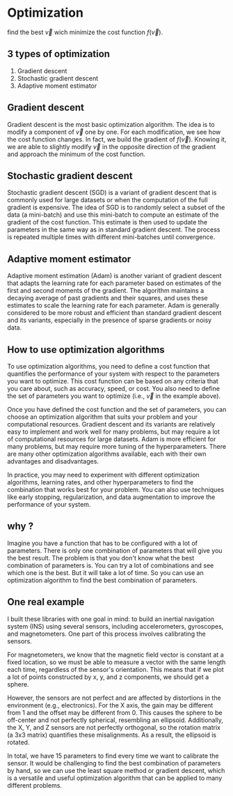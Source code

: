Optimization
============
find the best $\vec{v}$ wich minimize the cost function $f(\vec{v})$.

3 types of optimization
-----------------------
1. Gradient descent
2. Stochastic gradient descent
3. Adaptive moment estimator


Gradient descent
----------------
Gradient descent is the most basic optimization algorithm. The idea is to modify a component of $\vec{v}$ one by one. For each modification, we see how the cost function changes. In fact, we build the gradient of $f(\vec{v})$. Knowing it, we are able to slightly modify $\vec{v}$ in the opposite direction of the gradient and approach the minimum of the cost function.

Stochastic gradient descent
---------------------------
Stochastic gradient descent (SGD) is a variant of gradient descent that is commonly used for large datasets or when the computation of the full gradient is expensive. The idea of SGD is to randomly select a subset of the data (a mini-batch) and use this mini-batch to compute an estimate of the gradient of the cost function. This estimate is then used to update the parameters in the same way as in standard gradient descent. The process is repeated multiple times with different mini-batches until convergence.

Adaptive moment estimator
-------------------------
Adaptive moment estimation (Adam) is another variant of gradient descent that adapts the learning rate for each parameter based on estimates of the first and second moments of the gradient. The algorithm maintains a decaying average of past gradients and their squares, and uses these estimates to scale the learning rate for each parameter. Adam is generally considered to be more robust and efficient than standard gradient descent and its variants, especially in the presence of sparse gradients or noisy data.

How to use optimization algorithms
----------------------------------
To use optimization algorithms, you need to define a cost function that quantifies the performance of your system with respect to the parameters you want to optimize. This cost function can be based on any criteria that you care about, such as accuracy, speed, or cost. You also need to define the set of parameters you want to optimize (i.e., $\vec{v}$ in the example above).

Once you have defined the cost function and the set of parameters, you can choose an optimization algorithm that suits your problem and your computational resources. Gradient descent and its variants are relatively easy to implement and work well for many problems, but may require a lot of computational resources for large datasets. Adam is more efficient for many problems, but may require more tuning of the hyperparameters. There are many other optimization algorithms available, each with their own advantages and disadvantages.

In practice, you may need to experiment with different optimization algorithms, learning rates, and other hyperparameters to find the combination that works best for your problem. You can also use techniques like early stopping, regularization, and data augmentation to improve the performance of your system.

why ?
-----
Imagine you have a function that has to be configured with a lot of parameters. There is only one combination of parameters that will give you the best result. The problem is that you don't know what the best combination of parameters is. You can try a lot of combinations and see which one is the best. But it will take a lot of time. So you can use an optimization algorithm to find the best combination of parameters.

One real example
----------------
I built these libraries with one goal in mind: to build an inertial navigation system (INS) using several sensors, including accelerometers, gyroscopes, and magnetometers. One part of this process involves calibrating the sensors.

For magnetometers, we know that the magnetic field vector is constant at a fixed location, so we must be able to measure a vector with the same length each time, regardless of the sensor's orientation. This means that if we plot a lot of points constructed by x, y, and z components, we should get a sphere.

However, the sensors are not perfect and are affected by distortions in the environment (e.g., electronics). For the X axis, the gain may be different from 1 and the offset may be different from 0. This causes the sphere to be off-center and not perfectly spherical, resembling an ellipsoid. Additionally, the X, Y, and Z sensors are not perfectly orthogonal, so the rotation matrix (a 3x3 matrix) quantifies these misalignments. As a result, the ellipsoid is rotated.

In total, we have 15 parameters to find every time we want to calibrate the sensor. It would be challenging to find the best combination of parameters by hand, so we can use the least square method or gradient descent, which is a versatile and useful optimization algorithm that can be applied to many different problems.
